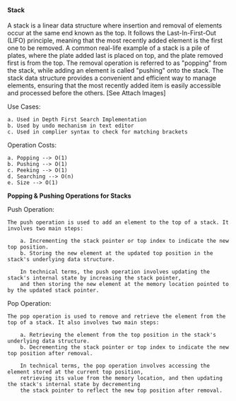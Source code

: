#### Stack

A stack is a linear data structure where insertion and removal of elements occur at the same end known as the top. It follows the Last-In-First-Out (LIFO) principle, meaning that the most recently added element is the first one to be removed. A common real-life example of a stack is a pile of plates, where the plate added last is placed on top, and the plate removed first is from the top. The removal operation is referred to as "popping" from the stack, while adding an element is called "pushing" onto the stack. The stack data structure provides a convenient and efficient way to manage elements, ensuring that the most recently added item is easily accessible and processed before the others. [See Attach Images]

Use Cases:

    a. Used in Depth First Search Implementation
    b. Used by undo mechanism in text editor
    c. Used in complier syntax to check for matching brackets 

Operation Costs:

    a. Popping --> O(1)
    b. Pushing --> O(1)
    c. Peeking --> O(1)
    d. Searching --> O(n)
    e. Size --> O(1)
    
**Popping & Pushing Operations for Stacks**

Push Operation:

    The push operation is used to add an element to the top of a stack. It involves two main steps:
    
        a. Incrementing the stack pointer or top index to indicate the new top position.
        b. Storing the new element at the updated top position in the stack's underlying data structure.
        
        In technical terms, the push operation involves updating the stack's internal state by increasing the stack pointer, 
        and then storing the new element at the memory location pointed to by the updated stack pointer.

Pop Operation:

    The pop operation is used to remove and retrieve the element from the top of a stack. It also involves two main steps:

        a. Retrieving the element from the top position in the stack's underlying data structure.
        b. Decrementing the stack pointer or top index to indicate the new top position after removal.
        
        In technical terms, the pop operation involves accessing the element stored at the current top position, 
        retrieving its value from the memory location, and then updating the stack's internal state by decrementing 
        the stack pointer to reflect the new top position after removal.

